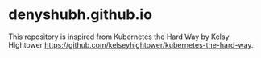 # denyshubh.github.io
This repository is inspired from Kubernetes the Hard Way by Kelsy Hightower https://github.com/kelseyhightower/kubernetes-the-hard-way.
